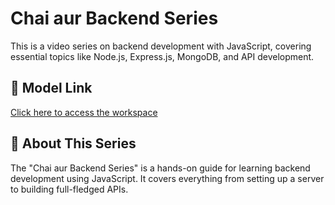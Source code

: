 # Chai aur Backend Series

This is a video series on backend development with JavaScript, covering essential topics like Node.js, Express.js, MongoDB, and API development.

## 📌 Model Link  
[Click here to access the workspace](https://app.eraser.io/workspace/YtPqZ1VogxGy1jzIDkzj)

## 📖 About This Series  
The "Chai aur Backend Series" is a hands-on guide for learning backend development using JavaScript. It covers everything from setting up a server to building full-fledged APIs.